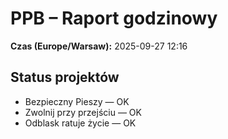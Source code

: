 # PPB – Raport godzinowy
**Czas (Europe/Warsaw):** 2025-09-27 12:16

## Status projektów
- Bezpieczny Pieszy — OK
- Zwolnij przy przejściu — OK
- Odblask ratuje życie — OK

